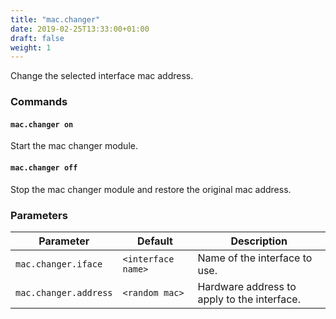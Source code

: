 ```yaml
---
title: "mac.changer"
date: 2019-02-25T13:33:00+01:00
draft: false
weight: 1
---
```


Change the selected interface mac address.

### Commands

#### `mac.changer on`

Start the mac changer module.

#### `mac.changer off`

Stop the mac changer module and restore the original mac address.

### Parameters

| Parameter             | Default            | Description                                 |
| --------------------- | ------------------ | ------------------------------------------- |
| `mac.changer.iface`   | `<interface name>` | Name of the interface to use.               |
| `mac.changer.address` | `<random mac>`     | Hardware address to apply to the interface. |
